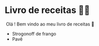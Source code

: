 #  Livro de receitas :man_cook:

​	Olá ! Bem vindo ao meu livro de receitas :wave:

- Strogonoff de frango
- Pavê
